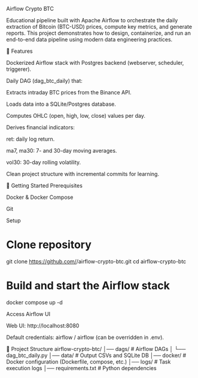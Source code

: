 Airflow Crypto BTC

Educational pipeline built with Apache Airflow to orchestrate the daily extraction of Bitcoin (BTC-USD) prices, compute key metrics, and generate reports.
This project demonstrates how to design, containerize, and run an end-to-end data pipeline using modern data engineering practices.

📌 Features

Dockerized Airflow stack with Postgres backend (webserver, scheduler, triggerer).

Daily DAG (dag_btc_daily) that:

Extracts intraday BTC prices from the Binance API.

Loads data into a SQLite/Postgres database.

Computes OHLC (open, high, low, close) values per day.

Derives financial indicators:

ret: daily log return.

ma7, ma30: 7- and 30-day moving averages.

vol30: 30-day rolling volatility.

Clean project structure with incremental commits for learning.

🚀 Getting Started
Prerequisites

Docker & Docker Compose

Git

Setup
# Clone repository
git clone https://github.com/<your-user>/airflow-crypto-btc.git
cd airflow-crypto-btc

# Build and start the Airflow stack
docker compose up -d

Access Airflow UI

Web UI: http://localhost:8080

Default credentials: airflow / airflow (can be overridden in .env).

📂 Project Structure
airflow-crypto-btc/
│── dags/               # Airflow DAGs
│   └── dag_btc_daily.py
│── data/               # Output CSVs and SQLite DB
│── docker/             # Docker configuration (Dockerfile, compose, etc.)
│── logs/               # Task execution logs
│── requirements.txt    # Python dependencies